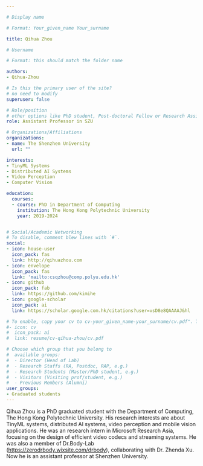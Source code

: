 ```yaml
---

# Display name

# Format: Your_given_name Your_surname 

title: Qihua Zhou

# Username

# Format: this should match the folder name

authors:
- Qihua-Zhou

# Is this the primary user of the site?
# no need to modify 
superuser: false

# Role/position
# other options like PhD student, Post-doctoral Fellow or Research Assistant, e.g..
role: Assistant Professor in SZU

# Organizations/Affiliations
organizations:
- name: The Shenzhen University
  url: ""

interests:
- TinyML Systems
- Distributed AI Systems
- Video Perception
- Computer Vision

education:
  courses:
  - course: PhD in Department of Computing
    institution: The Hong Kong Polytechnic University 
    year: 2019-2024


# Social/Academic Networking
# To disable, comment blew lines with `#`.
social:
- icon: house-user
  icon_pack: fas
  link: http://qihuazhou.com
- icon: envelope
  icon_pack: fas
  link: 'mailto:csqzhou@comp.polyu.edu.hk'
- icon: github
  icon_pack: fab
  link: https://github.com/kimihe
- icon: google-scholar
  icon_pack: ai
  link: https://scholar.google.com.hk/citations?user=vsD8e8QAAAAJ&hl

# To enable, copy your cv to cv-your_given_name-your_surname/cv.pdf". To disable, comment blew lines with `#`.
#- icon: cv
#  icon_pack: ai
#  link: resume/cv-qihua-zhou/cv.pdf

# Choose which group that you belong to
#  available groups:
#  - Director (Head of Lab)
#  - Research Staffs (RA, Postdoc, RAP, e.g.)
#  - Research Students (Master/PhD student, e.g.)
#  - Visitors (Visiting prof/student, e.g.)
#  - Previous Members (Alumni)
user_groups:
- Graduated students
---
```


Qihua Zhou is a PhD graduated student with the Department of Computing, The Hong Kong Polytechnic University. His research interests are about TinyML systems, distributed AI systems, video perception and mobile vision applications. He was an research intern in Microsoft Research Asia, focusing on the design of efficient video codecs and streaming systems. He was also a member of Dr.Body-Lab (https://zerodrbody.wixsite.com/drbody), collaborating with Dr. Zhenda Xu. Now he is an assistant professor at Shenzhen University.
